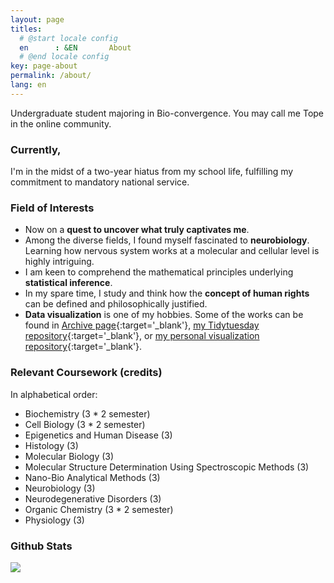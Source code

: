 ```yaml
---
layout: page
titles:
  # @start locale config
  en      : &EN       About
  # @end locale config
key: page-about
permalink: /about/
lang: en
---
```


Undergraduate student majoring in Bio-convergence. 
You may call me Tope in the online community.
<br>

### Currently,
I'm in the midst of a two-year hiatus from my school life, fulfilling my commitment to mandatory national service. 

### Field of Interests

- Now on a **quest to uncover what truly captivates me**. 
- Among the diverse fields, I found myself fascinated to **neurobiology**. Learning how nervous system works at a molecular and cellular level is highly intriguing.
- I am keen to comprehend the mathematical principles underlying **statistical inference**. 
- In my spare time, I study and think how the **concept of human rights** can be defined and philosophically justified. 
- **Data visualization** is one of my hobbies. Some of the works can be found in [Archive page](https://gaba-tope.github.io/archive/?tag=Visualization){:target='_blank'}, [my Tidytuesday repository](https://www.github.com/gaba-tope/tidytuesday){:target='_blank'}, or [my personal visualization repository](https://www.github.com/gaba-tope/Visualizations){:target='_blank'}.  

### Relevant Coursework (credits) 
In alphabetical order:

- Biochemistry (3 * 2 semester)
- Cell Biology (3 * 2 semester)
- Epigenetics and Human Disease (3)
- Histology (3)
- Molecular Biology (3)
- Molecular Structure Determination Using Spectroscopic Methods (3)
- Nano-Bio Analytical Methods (3)
- Neurobiology (3)
- Neurodegenerative Disorders (3)
- Organic Chemistry (3 * 2 semester)
- Physiology (3)



### Github Stats
<p>
    <img src="https://github-readme-stats.vercel.app/api/top-langs/?username=gaba-tope&layout=compact&bg_color=30,1565C0,b92b27&title_color=fff&text_color=fff&exclude_repo=gaba-tope.github.io&hide=html,css,javascript">
</p>
